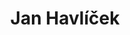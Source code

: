 ---
template: team-member
title: Jan Havlíček
firstName: Jan
lastName: Havlíček
slug: /jan-havlivek
order: 1
category: external
description: výzkumný a vývojový pracovník
featuredImage: /assets/members/team-member-default.jpg
language: cz
---